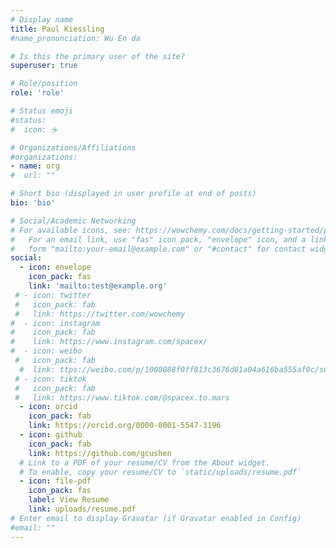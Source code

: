 ```yaml
---
# Display name
title: Paul Kiessling
#name_pronunciation: Wu En da

# Is this the primary user of the site?
superuser: true

# Role/position
role: 'role'

# Status emoji
#status:
#  icon: ☕️

# Organizations/Affiliations
#organizations:
- name: org
#  url: ""

# Short bio (displayed in user profile at end of posts)
bio: 'bio'

# Social/Academic Networking
# For available icons, see: https://wowchemy.com/docs/getting-started/page-builder/#icons
#   For an email link, use "fas" icon pack, "envelope" icon, and a link in the
#   form "mailto:your-email@example.com" or "#contact" for contact widget.
social:
  - icon: envelope
    icon_pack: fas
    link: 'mailto:test@example.org'
 # - icon: twitter
 #   icon_pack: fab
 #   link: https://twitter.com/wowchemy
#  - icon: instagram
#    icon_pack: fab
#    link: https://www.instagram.com/spacex/
#  - icon: weibo
 #   icon_pack: fab
  #  link: ttps://weibo.com/p/1008088f0ff813c3676d81a04a616ba555af0c/super_index
 # - icon: tiktok
 #   icon_pack: fab
 #   link: https://www.tiktok.com/@spacex.to.mars
  - icon: orcid
    icon_pack: fab
    link: https://orcid.org/0000-0001-5547-3196
  - icon: github
    icon_pack: fab
    link: https://github.com/gcushen
  # Link to a PDF of your resume/CV from the About widget.
  # To enable, copy your resume/CV to `static/uploads/resume.pdf`
  - icon: file-pdf
    icon_pack: fas
    label: View Resume
    link: uploads/resume.pdf
# Enter email to display Gravatar (if Gravatar enabled in Config)
#email: ""
---
```

